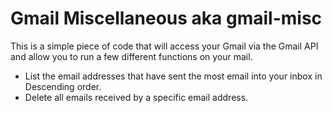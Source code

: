 # Gmail Miscellaneous aka gmail-misc

This is a simple piece of code that will access your Gmail via the Gmail API and allow you to run a few different functions on your mail.

* List the email addresses that have sent the most email into your inbox in Descending order.
* Delete all emails received by a specific email address.
